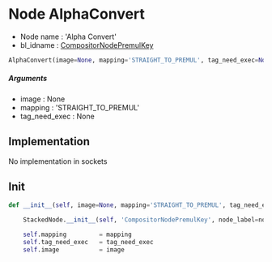 # Node AlphaConvert

- Node name : 'Alpha Convert'
- bl_idname : [CompositorNodePremulKey](https://docs.blender.org/api/current/bpy.types.CompositorNodePremulKey.html)


``` python
AlphaConvert(image=None, mapping='STRAIGHT_TO_PREMUL', tag_need_exec=None, node_label=None, node_color=None)
```
##### Arguments

- image : None
- mapping : 'STRAIGHT_TO_PREMUL'
- tag_need_exec : None

## Implementation

No implementation in sockets

## Init

``` python
def __init__(self, image=None, mapping='STRAIGHT_TO_PREMUL', tag_need_exec=None, node_label=None, node_color=None):

    StackedNode.__init__(self, 'CompositorNodePremulKey', node_label=node_label, node_color=node_color)

    self.mapping         = mapping
    self.tag_need_exec   = tag_need_exec
    self.image           = image
```
